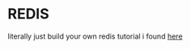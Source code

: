 # REDIS  
literally just build your own redis tutorial i found [here](https://build-your-own.org/redis)
